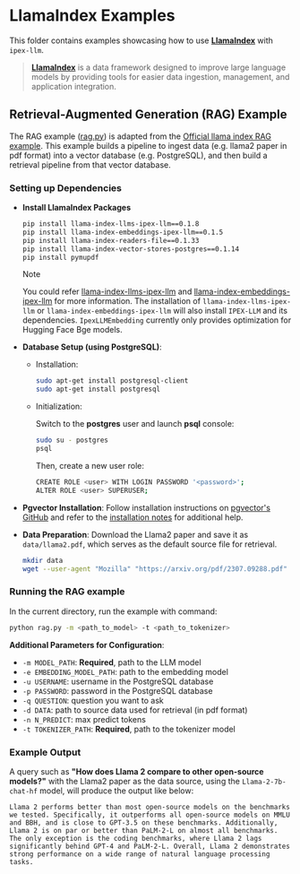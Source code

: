 # LlamaIndex Examples


This folder contains examples showcasing how to use [**LlamaIndex**](https://github.com/run-llama/llama_index) with `ipex-llm`.
> [**LlamaIndex**](https://github.com/run-llama/llama_index) is a data framework designed to improve large language models by providing tools for easier data ingestion, management, and application integration. 


## Retrieval-Augmented Generation (RAG) Example
The RAG example ([rag.py](./rag.py)) is adapted from the [Official llama index RAG example](https://docs.llamaindex.ai/en/stable/examples/low_level/oss_ingestion_retrieval.html). This example builds a pipeline to ingest data (e.g. llama2 paper in pdf format) into a vector database (e.g. PostgreSQL), and then build a retrieval pipeline from that vector database. 



### Setting up Dependencies 

* **Install LlamaIndex Packages**
    ```bash
    pip install llama-index-llms-ipex-llm==0.1.8
    pip install llama-index-embeddings-ipex-llm==0.1.5
    pip install llama-index-readers-file==0.1.33
    pip install llama-index-vector-stores-postgres==0.1.14
    pip install pymupdf
    ```
    > [!NOTE]
    > You could refer [llama-index-llms-ipex-llm](https://docs.llamaindex.ai/en/stable/examples/llm/ipex_llm/) and [llama-index-embeddings-ipex-llm](https://docs.llamaindex.ai/en/stable/examples/embeddings/ipex_llm/) for more information.
    > The installation of `llama-index-llms-ipex-llm` or `llama-index-embeddings-ipex-llm` will also install `IPEX-LLM` and its dependencies.
    > `IpexLLMEmbedding` currently only provides optimization for Hugging Face Bge models.

* **Database Setup (using PostgreSQL)**:
    * Installation: 
        ```bash
        sudo apt-get install postgresql-client
        sudo apt-get install postgresql
        ```
    * Initialization:

      Switch to the **postgres** user and launch **psql** console:
        ```bash
        sudo su - postgres
        psql
        ```
      Then, create a new user role:
        ```bash
        CREATE ROLE <user> WITH LOGIN PASSWORD '<password>';
        ALTER ROLE <user> SUPERUSER;    
        ```
* **Pgvector Installation**:
    Follow installation instructions on [pgvector's GitHub](https://github.com/pgvector/pgvector) and refer to the [installation notes](https://github.com/pgvector/pgvector#installation-notes) for additional help.


* **Data Preparation**: Download the Llama2 paper and save it as `data/llama2.pdf`, which serves as the default source file for retrieval.
    ```bash
    mkdir data
    wget --user-agent "Mozilla" "https://arxiv.org/pdf/2307.09288.pdf" -O "data/llama2.pdf"
    ```


### Running the RAG example

In the current directory, run the example with command:

```bash
python rag.py -m <path_to_model> -t <path_to_tokenizer>
```
**Additional Parameters for Configuration**:
- `-m MODEL_PATH`: **Required**, path to the LLM model
- `-e EMBEDDING_MODEL_PATH`: path to the embedding model
- `-u USERNAME`: username in the PostgreSQL database
- `-p PASSWORD`: password in the PostgreSQL database
- `-q QUESTION`: question you want to ask
- `-d DATA`: path to source data used for retrieval (in pdf format)
- `-n N_PREDICT`: max predict tokens
- `-t TOKENIZER_PATH`: **Required**, path to the tokenizer model

### Example Output

A query such as **"How does Llama 2 compare to other open-source models?"** with the Llama2 paper as the data source, using the `Llama-2-7b-chat-hf` model, will produce the output like below:

```
Llama 2 performs better than most open-source models on the benchmarks we tested. Specifically, it outperforms all open-source models on MMLU and BBH, and is close to GPT-3.5 on these benchmarks. Additionally, Llama 2 is on par or better than PaLM-2-L on almost all benchmarks. The only exception is the coding benchmarks, where Llama 2 lags significantly behind GPT-4 and PaLM-2-L. Overall, Llama 2 demonstrates strong performance on a wide range of natural language processing tasks.
```
